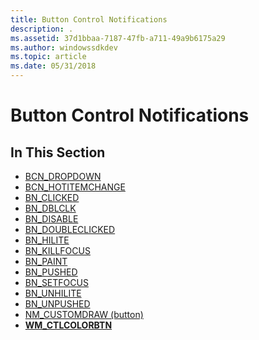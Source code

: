 ```yaml
---
title: Button Control Notifications
description: .
ms.assetid: 37d1bbaa-7187-47fb-a711-49a9b6175a29
ms.author: windowssdkdev
ms.topic: article
ms.date: 05/31/2018
---
```


# Button Control Notifications

## In This Section

-   [BCN\_DROPDOWN](bcn-dropdown.md)
-   [BCN\_HOTITEMCHANGE](bcn-hotitemchange.md)
-   [BN\_CLICKED](bn-clicked.md)
-   [BN\_DBLCLK](bn-dblclk.md)
-   [BN\_DISABLE](bn-disable.md)
-   [BN\_DOUBLECLICKED](bn-doubleclicked.md)
-   [BN\_HILITE](bn-hilite.md)
-   [BN\_KILLFOCUS](bn-killfocus.md)
-   [BN\_PAINT](bn-paint.md)
-   [BN\_PUSHED](bn-pushed.md)
-   [BN\_SETFOCUS](bn-setfocus.md)
-   [BN\_UNHILITE](bn-unhilite.md)
-   [BN\_UNPUSHED](bn-unpushed.md)
-   [NM\_CUSTOMDRAW (button)](nm-customdraw-button.md)
-   [**WM\_CTLCOLORBTN**](wm-ctlcolorbtn.md)

 

 




